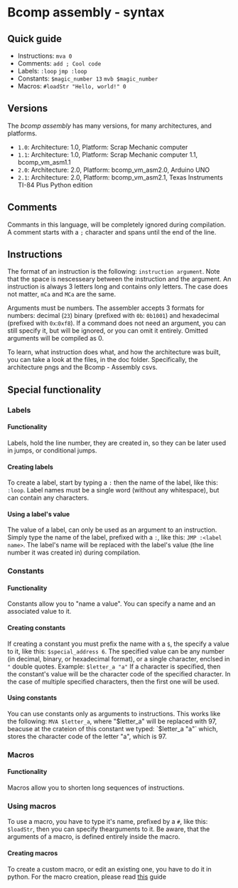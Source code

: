 # Bcomp assembly - syntax

## Quick guide
- Instructions: `mva 0`
- Comments: `add ; Cool code`
- Labels: `:loop` `jmp :loop`
- Constants: `$magic_number 13` `mvb $magic_number`
- Macros: `#loadStr "Hello, world!" 0`

## Versions

The *bcomp assembly* has many versions, for many architectures, and platforms.

- `1.0`: Architecture: 1.0, Platform: Scrap Mechanic computer
- `1.1`: Architecture: 1.0, Platform: Scrap Mechanic computer 1.1, bcomp_vm_asm1.1
- `2.0`: Architecture: 2.0, Platform: bcomp_vm_asm2.0, Arduino UNO
- `2.1`: Architecture: 2.0, Platform: bcomp_vm_asm2.1, Texas Instruments TI-84 Plus Python edition

## Comments
Commants in this language, will be completely ignored during compilation. A comment starts with a `;` character and spans until the end of the line.

## Instructions
The format of an instruction is the following: `instruction argument`. Note that the space is nescesseary between the instruction and the argument. An instruction is always 3 letters long and contains only letters. The case does not matter, `mCa` and `MCa` are the same.

Arguments must be numbers. The assembler accepts 3 formats for numbers: decimal (`23`) binary (prefixed with `0b`: `0b1001`) and hexadecimal (prefixed with `0x`:`0xf8`). If a command does not need an argument, you can still specify it, but will be ignored, or you can omit it entirely. Omitted arguments will be compiled as 0.

To learn, what instruction does what, and how the architecture was built, you can take a look at the files, in the doc folder. Specifically, the architecture pngs and the Bcomp - Assembly csvs.

## Special functionality

### Labels

#### Functionality
Labels, hold the line number, they are created in, so they can be later used in jumps, or conditional jumps.

#### Creating labels
To create a label, start by typing a `:` then the name of the label, like this: `:loop`. Label names must be a single word (without any whitespace), but can contain any characters.

#### Using a label's value
The value of a label, can only be used as an argument to an instruction. Simply type the name of the label, prefixed with a `:`, like this: `JMP :<label name>`. The label's name will be replaced with the label's value (the line number it was created in) during compilation.


### Constants

#### Functionality
Constants allow you to "name a value". You can specify a name and an associated value to it.

#### Creating constants
If creating a constant you must prefix the name with a `$`, the specify a value to it, like this: `$special_address 6`. The specified value can be any number (in decimal, binary, or hexadecimal format), or a single character, enclsed in `"` double quotes. Example: `$letter_a "a"` If a character is specified, then the constant's value will be the character code of the specified character. In the case of multiple specified characters, then the first one will be used.

#### Using constants
You can use constants only as arguments to instructions. This works like the following: `MVA $letter_a`, where "$letter_a" will be replaced with 97, beacuse at the crateion of this constant we typed: `$letter_a "a"` which, stores the character code of the letter "a", which is 97.


### Macros
 
#### Functionality
Macros allow you to shorten long sequences of instructions.

### Using macros
To use a macro, you have to type it's name, prefixed by a `#`, like this: `$loadStr`, then you can specify thearguments to it. Be aware, that the arguments of a macro, is defined entirely inside the macro.

#### Creating macros
To create a custom macro, or edit an existing one, you have to do it in python. For the macro creation, please read [this](doc/macro_creation.md) guide